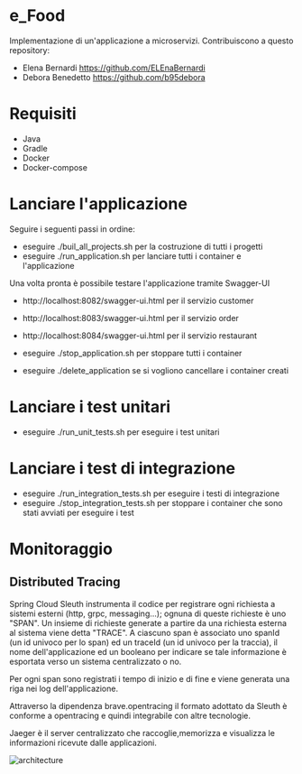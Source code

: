 # e_Food
Implementazione di un'applicazione a microservizi.
Contribuiscono a questo repository:
- Elena Bernardi https://github.com/ELEnaBernardi
- Debora Benedetto https://github.com/b95debora

# Requisiti
- Java
- Gradle
- Docker
- Docker-compose

# Lanciare l'applicazione
Seguire i seguenti passi in ordine:
- eseguire ./buil_all_projects.sh per la costruzione di tutti i progetti
- eseguire ./run_application.sh per lanciare tutti i container e l'applicazione

Una volta pronta è possibile testare l'applicazione tramite Swagger-UI
  - http://localhost:8082/swagger-ui.html per il servizio customer
  - http://localhost:8083/swagger-ui.html per il servizio order
  - http://localhost:8084/swagger-ui.html per il servizio restaurant


- eseguire ./stop_application.sh per stoppare tutti i container
- eseguire ./delete_application se si vogliono cancellare i container creati

# Lanciare i test unitari
- eseguire ./run_unit_tests.sh per eseguire i test unitari

# Lanciare i test di integrazione
- eseguire ./run_integration_tests.sh per eseguire i testi di integrazione
- eseguire ./stop_integration_tests.sh per stoppare i container che sono stati avviati per eseguire i test

# Monitoraggio
  ## Distributed Tracing
  Spring Cloud Sleuth instrumenta il codice per registrare ogni richiesta a sistemi esterni (http, grpc, messaging...); ognuna di queste 
  richieste è uno "SPAN". Un insieme di richieste generate a partire da una richiesta esterna al sistema viene detta "TRACE".
  A ciascuno span è associato uno spanId (un id univoco per lo span) ed un traceId (un id univoco per la traccia), il nome
  dell'applicazione ed un booleano per indicare se tale informazione è esportata verso un sistema centralizzato o no.
  
  Per ogni span sono registrati i tempo di inizio e di fine e viene generata una riga nei log dell'applicazione.
  
  Attraverso la dipendenza brave.opentracing il formato adottato da Sleuth è conforme a opentracing e quindi integrabile con altre
  tecnologie.
  
  Jaeger è il server centralizzato che raccoglie,memorizza e visualizza le informazioni ricevute dalle applicazioni.
  
  ![architecture](https://user-images.githubusercontent.com/27349928/54783239-29c63c80-4c21-11e9-9ff2-6a866c845888.png)

  
